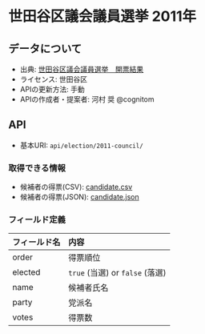 # 世田谷区議会議員選挙 2011年

## データについて

- 出典: [世田谷区議会議員選挙　開票結果](http://www.city.setagaya.lg.jp/kurashi/107/788/790/d00033392.html)
- ライセンス: 世田谷区
- APIの更新方法: 手動
- APIの作成者・提案者: 河村 奨 @cognitom

## API

- 基本URI: `api/election/2011-council/`

### 取得できる情報

- 候補者の得票(CSV): [candidate.csv](https://codeforsetagaya.github.io/api/election/2011-council/candidate.csv)
- 候補者の得票(JSON): [candidate.json](https://codeforsetagaya.github.io/api/election/2011-council/candidate.json)

### フィールド定義

| フィールド名 | 内容 |
| :---- | :---- |
| order | 得票順位 |
| elected | `true` (当選) or `false` (落選) |
| name | 候補者氏名 |
| party | 党派名 |
| votes | 得票数 |
